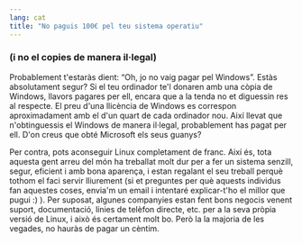 ```yaml
---
lang: cat
title: "No paguis 100€ pel teu sistema operatiu"
---
```


<h3>(i no el copies de manera il·legal)</h3>

Probablement t'estaràs dient: “Oh, jo no vaig pagar pel Windows”. 
Estàs absolutament segur? Si el teu ordinador te'l donaren amb una còpia 
de Windows, llavors pagares per ell, encara que a la tenda no et 
diguessin res al respecte. El preu d'una llicència de Windows es 
correspon aproximadament amb el d'un quart de cada ordinador nou. Així 
llevat que n'obtinguessis el Windows de manera il·legal, probablement 
has pagat per ell. D'on creus que obté Microsoft els seus guanys?

Per contra, pots aconseguir Linux completament de franc. Així és, tota 
aquesta gent arreu del món ha treballat molt dur per a fer un sistema 
senzill, segur, eficient i amb bona aparença, i estan regalant el seu 
treball perquè tothom el faci servir lliurement (si et preguntes per què 
aquests individus fan aquestes coses, envia'm un email i intentaré 
explicar-t'ho el millor que pugui :) ). Per suposat, algunes companyies 
estan fent bons negocis venent suport, documentació, línies de telèfon 
directe, etc. per a la seva pròpia versió de Linux, i això és certament 
molt bo. Però la la majoria de les vegades, no hauràs de pagar un 
cèntim.




